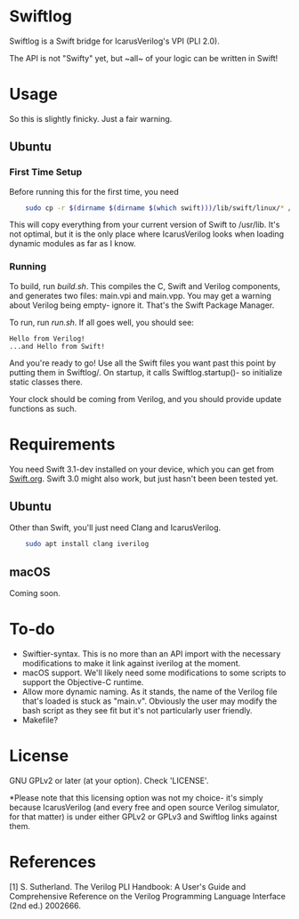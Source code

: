 # Swiftlog
Swiftlog is a Swift bridge for IcarusVerilog's VPI (PLI 2.0).

The API is not "Swifty" yet, but ~all~ of your logic can be written in Swift!

# Usage
So this is slightly finicky. Just a fair warning.

## Ubuntu
### First Time Setup
Before running this for the first time, you need 

```bash
    sudo cp -r $(dirname $(dirname $(which swift)))/lib/swift/linux/* /usr/lib
```

This will copy everything from your current version of Swift to /usr/lib. It's not optimal, but it is the only place where IcarusVerilog looks when loading dynamic modules as far as I know.

### Running
To build, run *build.sh*. This compiles the C, Swift and Verilog components, and generates two files: main.vpi and main.vpp. You may get a warning about Verilog being empty- ignore it. That's the Swift Package Manager.

To run, run *run.sh*. If all goes well, you should see:

    Hello from Verilog!
    ...and Hello from Swift!

And you're ready to go! Use all the Swift files you want past this point by putting them in Swiftlog/. On startup, it calls Swiftlog.startup()- so initialize static classes there.

Your clock should be coming from Verilog, and you should provide update functions as such.

# Requirements
You need Swift 3.1-dev installed on your device, which you can get from [Swift.org](https://swift.org/download/#swift-31-development). Swift 3.0 might also work, but just hasn't been been tested yet.

## Ubuntu
Other than Swift, you'll just need Clang and IcarusVerilog.

```bash
    sudo apt install clang iverilog
```

## macOS
Coming soon.

# To-do
* Swiftier-syntax. This is no more than an API import with the necessary modifications to make it link against iverilog at the moment.
* macOS support. We'll likely need some modifications to some scripts to support the Objective-C runtime.
* Allow more dynamic naming. As it stands, the name of the Verilog file that's loaded is stuck as "main.v". Obviously the user may modify the bash script as they see fit but it's not particularly user friendly.
* Makefile?

# License
GNU GPLv2 or later (at your option). Check 'LICENSE'.

*Please note that this licensing option was not my choice- it's simply because IcarusVerilog (and every free and open source Verilog simulator, for that matter) is under either GPLv2 or GPLv3 and Swiftlog links against them.

# References
[1] S. Sutherland. The Verilog PLI Handbook: A User's Guide and Comprehensive Reference on the Verilog Programming Language Interface (2nd ed.) 2002666.